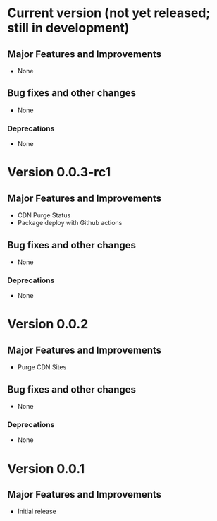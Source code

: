# Current version (not yet released; still in development)

## Major Features and Improvements

*   None

## Bug fixes and other changes

*   None

### Deprecations

*   None

# Version 0.0.3-rc1

## Major Features and Improvements

*   CDN Purge Status
*   Package deploy with Github actions

## Bug fixes and other changes

*   None

### Deprecations

*   None

# Version 0.0.2

## Major Features and Improvements

*   Purge CDN Sites

## Bug fixes and other changes

*   None

### Deprecations

*   None

# Version 0.0.1

## Major Features and Improvements

*   Initial release